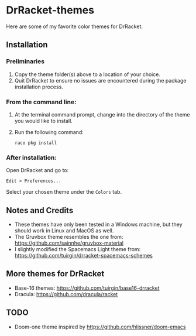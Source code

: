 # DrRacket-themes
Here are some of my favorite color themes for DrRacket.

## Installation
### Preliminaries
1. Copy the theme folder(s) above to a location of your choice.
2. Quit DrRacket to ensure no issues are encountered during the package installation process.

### From the command line:
1. At the terminal command prompt, change into the directory of the theme you would like to install.
2. Run the following command:

      ```console
     raco pkg install
      ```
### After installation:
Open DrRacket and go to:
```
Edit > Preferences...
```
Select your chosen theme under the `Colors` tab.

## Notes and Credits
- These themes have only been tested in a Windows machine, but they should work in Linux and MacOS as well.
- The Gruvbox theme resembles the one from:
https://github.com/sainnhe/gruvbox-material
- I slightly modified the Spacemacs Light theme from:
https://github.com/tuirgin/drracket-spacemacs-schemes

## More themes for DrRacket
- Base-16 themes: https://github.com/tuirgin/base16-drracket
- Dracula: https://github.com/dracula/racket

## TODO
- Doom-one theme inspired by https://github.com/hlissner/doom-emacs

